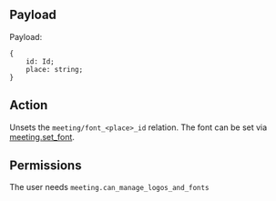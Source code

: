 ## Payload
Payload:
```
{
    id: Id;
    place: string;
}
```

## Action
Unsets the `meeting/font_<place>_id` relation. The font can be set via [meeting.set_font](meeting.set_font.md).

## Permissions
The user needs `meeting.can_manage_logos_and_fonts`
